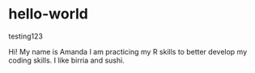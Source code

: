 # hello-world
testing123

Hi! My name is Amanda I am practicing my R skills to better develop my coding skills. 
I like birria and sushi.
